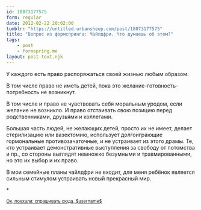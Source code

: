 ```yaml
---
id: 18073177575
form: regular
date: 2012-02-22 20:02:00
tumblr: "https://untitled.urbansheep.com/post/18073177575"
title: "Вопрос из формспринга: Чайлдфри. Что думаешь об этом?"
tags:
    - post
    - formspring.me
layout: post-text.njk
---
```


<p class="formspringmeAnswer">У каждого есть право распоряжаться своей жизнью любым образом.</p>

<p>В том числе право не иметь детей, пока это желание-готовность-потребность не возникнут.</p>

<p>В том числе и право не чувствовать себя моральным уродом, если желание не возникло. И право отстаивать свою позицию перед родственниками, друзьями и коллегами.</p>

<!-- more -->
<p>Большая часть людей, не желающих детей, просто их не имеет, делает стерилизацию или вазектомию, использует долгоиграющие гормональные противозачаточные, и не устраивает из этого драмы. Те, кто устраивает демонстративные выступления за свободу от потомства и пр., со стороны выглядят немножко безумными и травмированными, но это их выбор и их право.</p>

<p>В мои семейные планы чайлдфри не входит, для меня ребёнок является сильным стимулом устраивать новый прекрасный мир.</p>

<p>*</p>

<p class="formspringmeFooter">
    <small><a href="http://www.formspring.me/urbansheep?utm_medium=social&amp;utm_source=tumblr&amp;utm_campaign=shareanswer">Ок, поехали: спрашивать сюда, $username$</a></small>
</p>

